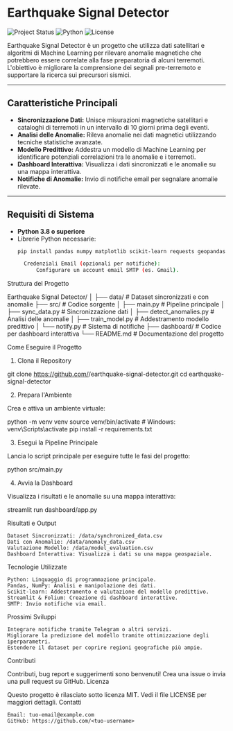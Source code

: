 # Earthquake Signal Detector

![Project Status](https://img.shields.io/badge/status-active-brightgreen)
![Python](https://img.shields.io/badge/python-3.8%2B-blue)
![License](https://img.shields.io/badge/license-MIT-lightgrey)

Earthquake Signal Detector è un progetto che utilizza dati satellitari e algoritmi di Machine Learning per rilevare anomalie magnetiche che potrebbero essere correlate alla fase preparatoria di alcuni terremoti. L'obiettivo è migliorare la comprensione dei segnali pre-terremoto e supportare la ricerca sui precursori sismici.

---

## **Caratteristiche Principali**
- **Sincronizzazione Dati:** Unisce misurazioni magnetiche satellitari e cataloghi di terremoti in un intervallo di 10 giorni prima degli eventi.
- **Analisi delle Anomalie:** Rileva anomalie nei dati magnetici utilizzando tecniche statistiche avanzate.
- **Modello Predittivo:** Addestra un modello di Machine Learning per identificare potenziali correlazioni tra le anomalie e i terremoti.
- **Dashboard Interattiva:** Visualizza i dati sincronizzati e le anomalie su una mappa interattiva.
- **Notifiche di Anomalie:** Invio di notifiche email per segnalare anomalie rilevate.

---

## **Requisiti di Sistema**
- **Python 3.8 o superiore**
- Librerie Python necessarie:
  ```bash
  pip install pandas numpy matplotlib scikit-learn requests geopandas folium streamlit

    Credenziali Email (opzionali per notifiche):
        Configurare un account email SMTP (es. Gmail).

Struttura del Progetto

Earthquake Signal Detector/
│
├── data/                # Dataset sincronizzati e con anomalie
├── src/                 # Codice sorgente
│   ├── main.py          # Pipeline principale
│   ├── sync_data.py     # Sincronizzazione dati
│   ├── detect_anomalies.py  # Analisi delle anomalie
│   ├── train_model.py   # Addestramento modello predittivo
│   └── notify.py        # Sistema di notifiche
├── dashboard/           # Codice per dashboard interattiva
└── README.md            # Documentazione del progetto

Come Eseguire il Progetto
1. Clona il Repository

git clone https://github.com/<tuo-username>/earthquake-signal-detector.git
cd earthquake-signal-detector

2. Prepara l'Ambiente

Crea e attiva un ambiente virtuale:

python -m venv venv
source venv/bin/activate  # Windows: venv\Scripts\activate
pip install -r requirements.txt

3. Esegui la Pipeline Principale

Lancia lo script principale per eseguire tutte le fasi del progetto:

python src/main.py

4. Avvia la Dashboard

Visualizza i risultati e le anomalie su una mappa interattiva:

streamlit run dashboard/app.py

Risultati e Output

    Dataset Sincronizzati: /data/synchronized_data.csv
    Dati con Anomalie: /data/anomaly_data.csv
    Valutazione Modello: /data/model_evaluation.csv
    Dashboard Interattiva: Visualizza i dati su una mappa geospaziale.

Tecnologie Utilizzate

    Python: Linguaggio di programmazione principale.
    Pandas, NumPy: Analisi e manipolazione dei dati.
    Scikit-learn: Addestramento e valutazione del modello predittivo.
    Streamlit & Folium: Creazione di dashboard interattive.
    SMTP: Invio notifiche via email.

Prossimi Sviluppi

    Integrare notifiche tramite Telegram o altri servizi.
    Migliorare la predizione del modello tramite ottimizzazione degli iperparametri.
    Estendere il dataset per coprire regioni geografiche più ampie.

Contributi

Contributi, bug report e suggerimenti sono benvenuti! Crea una issue o invia una pull request su GitHub.
Licenza

Questo progetto è rilasciato sotto licenza MIT. Vedi il file LICENSE per maggiori dettagli.
Contatti

    Email: tuo-email@example.com
    GitHub: https://github.com/<tuo-username>

